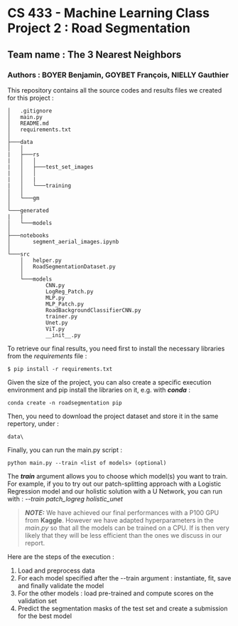 # CS 433 - Machine Learning Class Project 2 : Road Segmentation
## Team name : The 3 Nearest Neighbors
### Authors : BOYER Benjamin, GOYBET François, NIELLY Gauthier

This repository contains all the source codes and results files we created for this project :

```
│   .gitignore
│   main.py
│   README.md
│   requirements.txt
│
├───data
│   │
|   ├───rs
|   │   │
|   │   ├───test_set_images
|   │   │ 
|   │   |
|   │   └───training
│   │
│   └───gm
│
└───generated
|   |
│   └───models
│
├───notebooks
│       segment_aerial_images.ipynb
│
└───src
    │   helper.py
    │   RoadSegmentationDataset.py
    │
    └───models
            CNN.py
            LogReg_Patch.py
            MLP.py
            MLP_Patch.py
            RoadBackgroundClassifierCNN.py
            trainer.py
            Unet.py
            ViT.py
            __init__.py
```



To retrieve our final results, you need first to install the necessary libraries from the *requirements* file :
```
$ pip install -r requirements.txt
```
Given the size of the project, you can also create a specific execution environment and pip install the libraries on it, e.g. with ***conda*** :
```
conda create -n roadsegmentation pip
```

Then, you need to download the project dataset and store it in the same repertory, under :
```
data\
```

Finally, you can run the main.py script :
```
python main.py --train <list of models> (optional)
```
The ***train*** argument allows you to choose which model(s) you want to train. For example, if you to try out our patch-splitting approach with a Logistic Regression model and our holistic solution with a U Network, you can run with : *--train patch_logreg holistic_unet*

> **_NOTE:_**  We have achieved our final performances with a P100 GPU from **Kaggle**. However we have adapted hyperparameters in the *main.py* so that all the models can be trained on a CPU. If is then very likely that they will be less efficient than the ones we discuss in our report.

Here are the steps of the execution :
1. Load and preprocess data
2. For each model specified after the --train argument : instantiate, fit, save and finally validate the model
3. For the other models : load pre-trained and compute scores on the validation set
4. Predict the segmentation masks of the test set and create a submission for the best model
